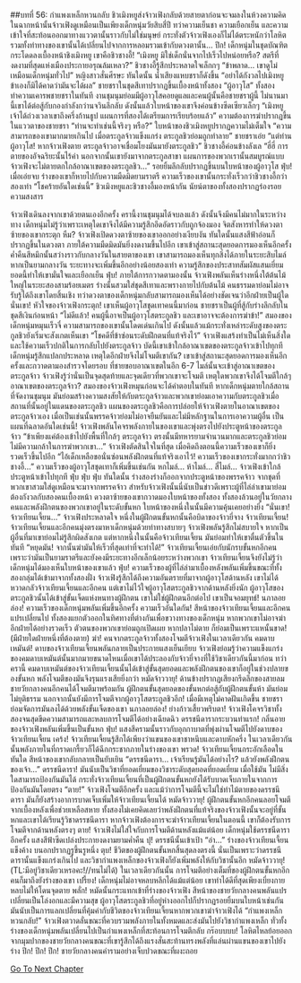 ##บทที่ 56: กำแพงเหล็กหวนกลับ
ชิวเมิงหยูส่งจ้าวเฟิงกลับด้วยสายตาก่อนจะจมลงในห้วงความคิด ในฉากหน้านั้นจ้าวเฟิงดูเหมือนเป็นเพียงเด็กหนุ่มวัยสิบสี่ปี ทว่าความเย็นชา ความเยือกเย็น และความเข้าใจที่สะท้อนออกมาทางแววตานั้นราวกับไม่ใช่มนุษย์ กระทั่งตัวจ้าวเฟิงเองก็ไม่ได้ตระหนักว่าโลหิตรวมทั้งท่าทางของเขานั้นได้เปลี่ยนไปจากการหลอมรวมเข้ากับดวงตานั้น...
ปึก!
เด็กหนุ่มในชุดบัณฑิตกระโดดลงเบื้องหน้าชิงเมิงหยู เขาคือชิวชางอี้!
“เมิงหยู มิใช่เด็กนั่นจากไปเร็วไปหน่อยหรือ? สตรีที่งดงามที่สุดแห่งเมืองประกายอรุณล้มเหลว?” ชิวชางอี้รู้สึกประหลาดใจเล็กกๆ
“ข้าพลาด... เขาดูไม่เหมือนเด็กหนุ่มทั่วไป” หญิงสาวสั่นศีรษะ
ทันใดนั้น น้ำเสียงแหบชราก็ดังขึ้น
“อย่าได้กังวลไปเมิงหยู ข้าเองก็มิได้คาดว่ามันจะได้ผล”
ชายชราในชุดสีเทาปรากฏขึ้นเบื้องหน้าทั้งสอง
“ผู้อาวุโส” ทั้งสองทำความเคารพชายชราในทันที
งานชุมนุมย่อมมีผู้อาวุโสคอยดูแลและคนผู้นั้นคือชายชราผู้นี้ ไม่นานมานี้เขาได้ต่อสู้กับกองกำลังกว่านจวินลึกลับ ดังนั้นแล้วใบหน้าของเขาจึงค่อนข้างซีดเซียวเล็กๆ
“เมิงหยู เจ้าได้ถ่วงเวลาเขาถึงครึ่งก้านธูป แผนการที่สองได้เตรียมการเรียบร้อยแล้ว” ความต้องการฆ่าปรากฏขึ้นในแววตาของชายชรา
“ท่านจะทำเช่นนี้จริงๆ หรือ?” ใบหน้าของชิวเมิงหยูปรากฏความไม่เต็มใจ
“ความสามารถของเขามากมายเกินไป เมื่อตระกูลจ้าวแข็งแกร่ง ตระกูลชิวย่อมถูกทำลาย” ชายชราเอ่ย
“แต่ท่านผู้อาวุโส! หากจ้าวเฟิงตาย ตระกูลจ้าวอาจเชื่อมโยงมันมายังตระกูลชิว” ชิวชางอี้ค่อนข้างลังเล
“ฮี่ฮี่ การตายของอัจฉริยะนั้นไร้ค่า นอกจากนั้นเขายังมาจากตระกูลสาขา แผนการของพวกเรานั้นสมบูรณ์แบบ จ้าวเฟิงจะไม่ตายตกใกล้อาณาเขตของตระกูลชิว...” รอยยิ้มลึกลับปรากฏขึ้นบนใบหน้าของผู้อาวุโส
ฟุ่บ!
เมื่อเอ่ยจบ ร่างของเขาก็หายไปกับความมืดมิดยามราตรี ความเร็วของเขานั้นกระทั่งเร็วกว่าชิวชางอี้กว่าสองเท่า
“โชคร้ายอันใดเช่นนี้” ชิวเมิงหยูและชิวชางอี้มองหน้ากัน นัยน์ตาของทั้งสองปรากฏร่องรอยความสงสาร

จ้าวเฟิงเดินลงจากเขาด้วยตนเองอีกครั้ง ครานี้งานชุมนุมได้จบลงแล้ว ดังนั้นจึงมีคนไม่มากในระหว่างทาง เด็กหนุ่มไม่รู้ว่าเพราะเหตุใดเขาจึงได้มีความรู้สึกอึดอัดราวกับถูกจ้องมอง จิตสังหารทำให้ดวงตาซ้ายของเขากระตุก
หืม?
จ้าวเฟิงเปิดดวงตาซ้ายของเขาออกอย่างเงียบงัน ทันใดนั้นแสงสีฟ้าอ่อนก็ปรากฏขึ้นในดวงตา ภายใต้ความมืดมิดมันยิ่งงดงามขึ้นไปอีก เขาเข้าสู่สถานะสุดยอดการมองเห็นอีกครั้ง ค่ำคืนสีหมึกนั้นสว่างราวกับกลางวันในสายตาของเขา เขาสามารถมองเห็นทุกสิ่งได้ภายในระยะสิบไมล์ หากเป็นยามกลางวัน ระยะทางจะเพิ่มขึ้นอีกอย่างน้อยสองเท่า
ความรู้สึกของประสาทสัมผัสแสนเยี่ยมยอดนี้ทำให้เขามั่นใจและเยือกเย็น
ฟุ่บ!
ภายใต้การกวาดตามองนั้น จ้าวเฟิงพลันเห็นร่างหนึ่งใต้ต้นไม้ใหญ่ในระยะสองสามร้อยเมตร ร่างนั้นสวมใส่ชุดสีเทาและพรางกายไปกับต้นไม้ คนธรรมดาย่อมไม่อาจรับรู้ได้ถึงเขาโดยสิ้นเชิง ทว่าดวงตาของเด็กหนุ่มกลับสามารถมองเห็นได้อย่างชัดเจนว่าอีกฝ่ายเป็นผู้ใด
นั่นเขา!
หัวใจของจ้าวเฟิงกระตุก! เขาเห็นผู้อาวุโสชุดเทาคนนี้มาก่อน ชายชราเป็นผู้ที่สู้กับร่างลึกลับในชุดสีเงินก่อนหน้า
“ไม่ดีแล้ว! คนผู้นี้อาจเป็นผู้อาวุโสตระกูลชิว และเขาอาจจะต้องการฆ่าข้า!” สมองของเด็กหนุ่มหมุนเร็วจี๋
ความสามารถของเขานั้นโดดเด่นเกินไป ดังนั้นแล้วแม้กระทั่งเหล่าระดับสูงของตระกูลชิวยังเริ่มจะสังเกตเห็นเขา
“โชคดีที่ข้าซ่อนระดับฝึกตนที่แท้จริงไว้”
จ้าวเฟิงแสร้งทำเป็นไม่เห็นสิ่งใดและใช้ความเร็วปกติในการกลับไปยังตระกูลจ้าว บัดนี้เขาเข้าใกล้อาณาเขตของตระกูลจ้าวเข้าไปทุกที เด็กหนุ่มรู้สึกแปลกประหลาด เหตุใดอีกฝ่ายจึงไม่โจมตีเขากัน?
เขาเข้าสู่สถานะสุดยอดการมองเห็นอีกครั้งและกวาดตามองสำรวจโดยรอบ ที่ชายขอบอาณาเขตในอีก 6-7 ไมล์นั้นจะเข้าสู่อาณาเขตของตระกูลจ้าว จ้าวเฟิงรู้ว่านั่นเป็นจุดสุดท้ายและจุดเดียวที่พวกเขาจะโจมตี
เหตุใดพวกเขาจึงได้โจมตีใกล้ๆ อาณาเขตของตระกูลจ้าว?
สมองของจ้าวเฟิงหมุนก่อนจะได้คำตอบในทันที
หากเด็กหนุ่มตายใกล้สถานที่จัดงานชุมนุม มันย่อมสร้างความสงสัยให้กับตระกูลจ้าวและพวกเขาย่อมเอาความกับตระกูลชิวเมื่อสถานที่นั้นอยู่ในแดนของตระกูลชิว แผนของตระกูลชิวคือการปล่อยให้จ้าวเฟิงตายในอาณาเขตของตระกูลจ้าวเอง เมื่อเป็นเช่นนั้นพรรคจ้าวย่อมไม่อาจยืนยันและไม่มีหลักฐานในการเอาความผู้อื่น
เป็นแผนที่ฉลาดอันใดเช่นนี้!
จ้าวเฟิงพลันโคจรพลังภายในของเขาและพุ่งตรงไปยังประตูหน้าของตระกูลจ้าว
“ข้าเพียงแค่ต้องเข้าไปยังพื้นที่ใกล้ๆ ตระกูลจ้าว ตรงนั้นมีทหารยามจำนวนมากและตระกูลชิวย่อมไม่มีความกล้าในการฆ่าพวกเขา...”
จ้าวเฟิงตัดสินใจในที่สุด เมื่อคิดถึงตอนนี้ความเร็วของเขาก็ยิ่งรวดเร็วขึ้นไปอีก
“ไอ้เด็กเหลือขอนั่นซ่อนพลังฝึกตนที่แท้จริงเอาไว้! ความเร็วของเขากระทั่งมากกว่าชิวชางอี้...” ความเร็วของผู้อาวุโสชุดเทาก็เพิ่มขึ้นเช่นกัน
หกไมล์... ห้าไมล์... สี่ไมล์...
จ้าวเฟิงเข้าใกล้ประตูหน้าเข้าไปทุกที
ฟุ่บ ฟุ่บ ฟุ่บ
ทันใดนั้น ร่างสองร่างก็ออกจากประตูหน้าของพรรคจ้าว จากชุดที่พวกเขาสวมใส่ดูเหมือนจะมาจากพรรคจ้าว สำหรับจ้าวเฟิงนั้นนี่นับเป็นข่าวดีเพราะผู้ที่ไล่ล่าเขามาย่อมต้องกังวลกับสองคนเบื้องหน้า ดวงตาซ้ายของเขากวาดมองใบหน้าของทั้งสอง ทั้งสองล้วนอยู่ในวัยกลางคนและพลังฝึกตนของพวกเขาอยู่ในระดับขั้นหก
ใบหน้าของหนึ่งในนั้นมีความคุ้นเคยอย่างยิ่ง
“นั่นเขา! จ้าวเทียนเจี้ยน...”
จ้าวเฟิงประหลาดใจ หนึ่งในผู้ฝึกตนขั้นหกนั้นคือบิดาของจ้าวยี่จาง จ้าวเทียนเจี้ยน! จ้าวเทียนเจี้ยนและอีกคนมุ่งตรงมาหาเด็กหนุ่มด้วยท่าทางสบายๆ จ้าวเฟิงพลันรู้สึกไม่สบายใจ หากเป็นผู้อื่นที่มาเขาย่อมไม่รู้สึกผิดสังเกต แต่หากหนึ่งในนั้นคือจ้าวเทียนเจี้ยน มันย่อมทำให้เขาตื่นตัวขึ้นในทันที
“หยุดมัน! จากนั้นฆ่ามันให้เร็วที่สุดเท่าที่จะทำได้!” จ้าวเทียนเจี้ยนเอ่ยกับนักรบขั้นหกอีกคน
เพราะว่ามันเป็นยามราตรีและยังคงมีระยะทางอีกเล็กน้อยระหว่างพวกเขา จ้าวเทียนเจี้ยนจึงยังไม่รู้ว่าเด็กหนุ่มได้มองเห็นใบหน้าของเขาแล้ว
ฟุ่บ!
ความเร็วของผู้ที่ไล่ล่ามาเบื้องหลังพลันเพิ่มขึ้นขณะที่ทั้งสองกลุ่มได้เข้ามาจากทั้งสองฝั่ง จ้าวเฟิงรู้สึกได้ถึงความอันตรายที่มาจากผู้อาวุโสด้านหลัง เขาไม่ได้หวาดกลัวจ้าวเทียนเจี้ยนและอีกคน แต่เขาไม่ไว้ใจผู้อาวุโสตระกูลชิวจากด้านหลังยิ่งนัก ผู้อาวุโสของตระกูลชิวนั้นได้เข้าสู่ขั้นเจ็ดแห่งหนทางผู้ฝึกตน เขาไม่ใช่ผู้ฝึกตนอีกต่อไป เขาเป็นจอมยุทธ์!
นภาลอยล่อง!
ความเร็วของเด็กหนุ่มพลันเพิ่มขึ้นอีกครั้ง
ความเร็วอันใดกัน!
สีหน้าของจ้าวเทียนเจี้ยนและอีกคนแปรเปลี่ยนไป ทั้งสองแยกตัวออกในทิศทางที่ต่างกันเพื่อขวางทางของเด็กหนุ่ม หากพวกเขาไม่อาจฆ่าอีกฝ่ายได้อย่างรวดเร็ว ตัวตนของพวกเขาย่อมถูกเปิดเผย
หากปลาไม่ตาย ก็ย่อมเป็นเพราะแหนั้นขาด! (มีฝ่ายใดฝ่ายหนึ่งที่ต้องตาย)
ฆ่า!
คนจากตระกูลจ้าวทั้งสองโจมตีจ้าวเฟิงในเวลาเดียวกัน
คมดาบเหมันต์!
ดาบของจ้าวเทียนเจี้ยนพลันกลายเป็นประกายแสงเย็นเยียบ จ้าวเฟิงย่อมรู้ว่าความแข็งแกร่งของคมดาบเหมันต์นั้นมากมายขนาดไหนเมื่อเขาได้ประลองกับจ้าวยี่จางที่ใช้วิชาเดียวกันนี้มาก่อน ทว่าครานี้ คมดาบเหมันต์ของจ้าวเทียนเจี้ยนนั้นได้เข้าสู่ขั้นสุดยอดและพลังฝึกตนของเขาก็อยู่ในช่วงปลายของขั้นหก พลังโจมตีของมันจึงรุนแรงเสียยิ่งกว่า
หมัดจ้าววายุ!
ด้านข้างปรากฏเสียงกรีดลึกของสายลม ชายวัยกลางคนอีกคนได้โจมตีมาพร้อมกัน ผู้ฝึกตนขั้นสุดยอดของขั้นหกต่อสู้กับผู้ฝึกตนขั้นห้า มันย่อมไม่ยุติธรรม นอกจากนั้นยังมีการโจมตีจากผู้อาวุโสตระกูลชิวอีก! เมื่อมีเหตุไม่คาดฝันเกิดขึ้น ชายชราย่อมจัดการมันลงได้ด้วยพลังขั้นเจ็ดของเขา
นภาลอยล่อง! ย่างก้าวเสี้ยวพริบตา!
จ้าวเฟิงโคจรวิชาทั้งสองจนสุดขีดความสามารถและหลบการโจมตีได้อย่างเฉียดฉิว
ดรรชนีดารากระบวนท่าแรก!
กลิ่นอายของจ้าวเฟิงพลันเพิ่มขึ้นเป็นขั้นหก
ฟุ่บ!
แสงสีครามนั้นราวกับอุกกาบาตที่พุ่งผ่านโจมตีไปยังดาบของจ้าวเทียนเจี้ยน
เคร้ง!
จ้าวเทียนเจี้ยนรู้สึกได้เพียงว่าแขนของเขาชาหนึบและดาบหักครึ่ง ในเวลาเดียวกันนั้นพลังภายในที่กราดเกรี้ยวก็ได้ฉีกกระชากภายในร่างของเขา
พรวด!
จ้าวเทียนเจี้ยนกระอักเลือดในทันใด สีหน้าของเขากลับกลายเป็นยับเยิน
“ดรรชนีดารา... เจ้าเรียนรู้มันได้อย่างไร? แล้วยังพลังฝึกตนของเจ้า...”
ดรรชนีดารา!
มันนับเป็นวิชาที่ยอดเยี่ยมของวิชาระดับสุดยอดที่ยอดเยี่ยม เมื่อใช้มัน ไม่มีสิ่งใดสามารถป้องกันมันได้ กระทั่งจ้าวเทียนเจี้ยนที่เป็นผู้ฝึกตนขั้นหกยังได้รับบาดเจ็บภายในจากการป้องกันมันโดยตรง
“ตาย!”
จ้าวเฟิงโจมตีอีกครั้ง และแม้ว่าการโจมตีนี้จะไม่ใช่ท่าไม้ตายของดรรชนีดารา มันก็ยังสร้างอาการบาดเจ็บเพิ่มให้จ้าวเทียนเจี้ยนได้
หมัดจ้าววายุ!
ผู้ฝึกตนขั้นหกอีกคนลอยโจมตีจากเบื้องหลังเพื่อช่วยเหลือสหาย ทั้งสองไม่เคยคิดเลยว่าพลังฝึกตนที่แท้จริงของจ้าวเฟิงนั้นจะอยู่ที่ขั้นหกและเขาได้เรียนรู้วิชาดรรชนีดารา หากจ้าวเฟิงต้องการจะฆ่าจ้าวเทียนเจี้ยนในตอนนี้ เขาก็ต้องรับการโจมตีจากด้านหลังตรงๆ
ตาย!
จ้าวเฟิงไม่ใส่ใจกับการโจมตีด้านหลังแม้แต่น้อย เด็กหนุ่มใช้ดรรชนีดาราอีกครั้ง แสงสีฟ้าซีดเปล่งประกายงดงามยามค่ำคืน
ปุ!
ดรรชนีนั้นเข้าเป้า
“อ่า...” ร่างของจ้าวเทียนเจี้ยนแข็งค้าง บนอกปรากฏรูขึ้นรูหนึ่ง
ตุบ!
ชีวิตของผู้ฝึกตนขั้นหกสิ้นสุดลงตรงนี้ นั่นเป็นเพราะว่าดรรชนีดารานั้นแข็งแกร่งเกินไป และวิชากำแพงเหล็กของจ้าวเฟิงก็ยังเพิ่มพลังให้กับวิชานั้นอีก
หมัดจ้าววายุ! (TL:มีอยู่วิชาเดียวเหรอคะ!//ทนไม่ได้)
ในเวลาเดียวกันนั้น การโจมตีอย่างเต็มที่ของผู้ฝึกตนขั้นหกอีกคนก็มาถึงยังร่างของเขา
เปรี้ยง!
เด็กหนุ่มไม่อาจหลบหลีกได้แม้แต่น้อย เขาทำได้ดีที่สุดเพียงเบี่ยงกายหลบไม่ให้โดนจุดตาย
พลั่ก!
หมัดนั้นกระแทกเข้าที่ร่างของจ้าวเฟิง สีหน้าของชายวัยกลางคนพลันแปรเปลี่ยนเป็นโล่งอกและมีความสุข ผู้อาวุโสตระกูลชิวที่อยู่ห่างออกไปก็ปรากฏรอยยิ้มบนใบหน้าเช่นกัน มันนับเป็นการแลกเปลี่ยนที่คุ้มค่ากับชีวิตของจ้าวเทียนเจี้ยนหากพวกเขาฆ่าจ้าวเฟิงได้
“กำแพงเหล็กหวนกลับ!”
จ้าวเฟิงตวาดลั่นขณะที่ควบรวมพลังภายในทั้งหมดและส่งมันไปยังวิชากำแพงเหล็ก ทั่วทั้งร่างของเด็กหนุ่มพลันเปลี่ยนไปเป็นกำแพงเหล็กที่สะท้อนการโจมตีกลับ
กร๊อบบบบ!
โลหิตไหลย้อยออกจากมุมปากของชายวัยกลางคนขณะที่เขารู้สึกได้ถึงแรงสั่นสะท้านทรงพลังที่แล่นผ่านแขนของเขาไปยังร่าง
ปึก! ปึก! ปึก!
ชายวัยกลางคนคำรามอย่างเจ็บปวดขณะที่ผงะถอย



[Go To Next Chapter]( ./57.md)